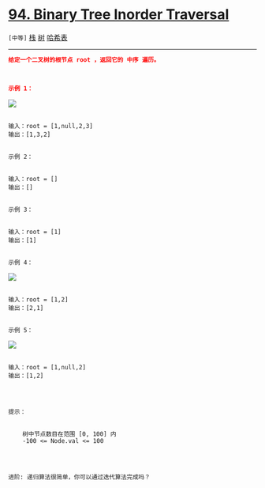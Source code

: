# [94. Binary Tree Inorder Traversal](https://leetcode-cn.com/problems/binary-tree-inorder-traversal/)

`[中等]` [栈](https://leetcode-cn.com/tag/stack/) [树](https://leetcode-cn.com/tag/tree/) [哈希表](https://leetcode-cn.com/tag/hash-table/)

---

```json
给定一个二叉树的根节点 root ，返回它的 中序 遍历。

 

示例 1：
```

![](https://assets.leetcode.com/uploads/2020/09/15/inorder_1.jpg)

```

输入：root = [1,null,2,3]
输出：[1,3,2]


示例 2：


输入：root = []
输出：[]


示例 3：


输入：root = [1]
输出：[1]


示例 4：
```

![](https://assets.leetcode.com/uploads/2020/09/15/inorder_5.jpg)

```

输入：root = [1,2]
输出：[2,1]


示例 5：
```

![](https://assets.leetcode.com/uploads/2020/09/15/inorder_4.jpg)

```

输入：root = [1,null,2]
输出：[1,2]


 

提示：


	树中节点数目在范围 [0, 100] 内
	-100 <= Node.val <= 100


 

进阶: 递归算法很简单，你可以通过迭代算法完成吗？

```

